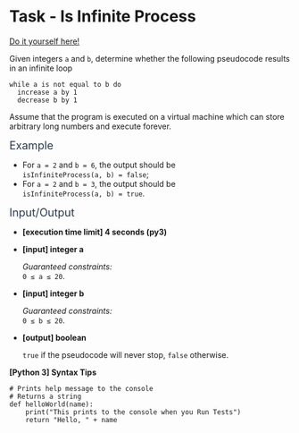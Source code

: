 # Task - Is Infinite Process

[Do it yourself here!](https://app.codesignal.com/arcade/code-arcade/at-the-crossroads/aFF9HDm2Rsti9j5kc)

<p>Given integers <code>a</code> and <code>b</code>, determine whether the following pseudocode results in an infinite loop</p>
<pre><code>while a is not equal to b do
  increase a by 1
  decrease b by 1
</code></pre>
<p>Assume that the program is executed on a virtual machine which can store arbitrary long numbers and execute forever.</p>
<p><span class="markdown--header" style="color:#2b3b52;font-size:1.4em">Example</span></p>
<ul>
<li>For <code>a = 2</code> and <code>b = 6</code>, the output should be<br>
<code>isInfiniteProcess(a, b) = false</code>;</li>
<li>For <code>a = 2</code> and <code>b = 3</code>, the output should be<br>
<code>isInfiniteProcess(a, b) = true</code>.</li>
</ul>
<p><span class="markdown--header" style="color:#2b3b52;font-size:1.4em">Input/Output</span></p>
<ul>
<li>
<p><strong>[execution time limit] 4 seconds (py3)</strong></p>
</li>
<li>
<p><strong>[input] integer a</strong></p>
<p><em>Guaranteed constraints:</em><br>
<code>0 ≤ a ≤ 20</code>.</p>
</li>
<li>
<p><strong>[input] integer b</strong></p>
<p><em>Guaranteed constraints:</em><br>
<code>0 ≤ b ≤ 20</code>.</p>
</li>
<li>
<p><strong>[output] boolean</strong></p>
<p><code>true</code> if the pseudocode will never stop, <code>false</code> otherwise.</p>
</li>
</ul>
<p><strong>[Python 3] Syntax Tips</strong></p>
<pre><code class="language-python"><span class="hljs-comment"># Prints help message to the console</span>
<span class="hljs-comment"># Returns a string</span>
<span class="hljs-keyword">def</span> <span class="hljs-title function_">helloWorld</span>(<span class="hljs-params">name</span>):
    <span class="hljs-built_in">print</span>(<span class="hljs-string">"This prints to the console when you Run Tests"</span>)
    <span class="hljs-keyword">return</span> <span class="hljs-string">"Hello, "</span> + name

</code></pre>
